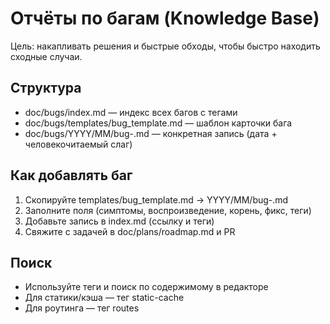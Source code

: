 # Отчёты по багам (Knowledge Base)

Цель: накапливать решения и быстрые обходы, чтобы быстро находить сходные случаи.

## Структура
- doc/bugs/index.md — индекс всех багов с тегами
- doc/bugs/templates/bug_template.md — шаблон карточки бага
- doc/bugs/YYYY/MM/bug-<slug>.md — конкретная запись (дата + человекочитаемый слаг)

## Как добавлять баг
1) Скопируйте templates/bug_template.md → YYYY/MM/bug-<slug>.md
2) Заполните поля (симптомы, воспроизведение, корень, фикс, теги)
3) Добавьте запись в index.md (ссылку и теги)
4) Свяжите с задачей в doc/plans/roadmap.md и PR

## Поиск
- Используйте теги и поиск по содержимому в редакторе
- Для статики/кэша — тег static-cache
- Для роутинга — тег routes
